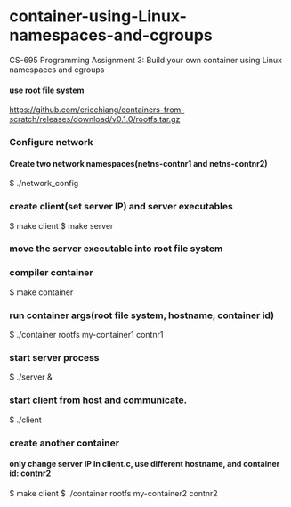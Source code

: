 # container-using-Linux-namespaces-and-cgroups
CS-695   Programming Assignment 3: Build your own container using Linux namespaces and cgroups

#### use root file system 
https://github.com/ericchiang/containers-from-scratch/releases/download/v0.1.0/rootfs.tar.gz

### Configure network
#### Create two network namespaces(netns-contnr1 and netns-contnr2)
$ ./network_config

### create client(set server IP) and server executables
$ make client
$ make server

### move the server executable into root file system

### compiler container
$ make container

### run container args(root file system, hostname, container id)
$ ./container rootfs my-container1 contnr1

### start server process
$ ./server &

### start client from host and communicate.
$ ./client


### create another container 
#### only change server IP in client.c, use different hostname, and container id: contnr2
$ make client
$ ./container rootfs my-container2 contnr2

